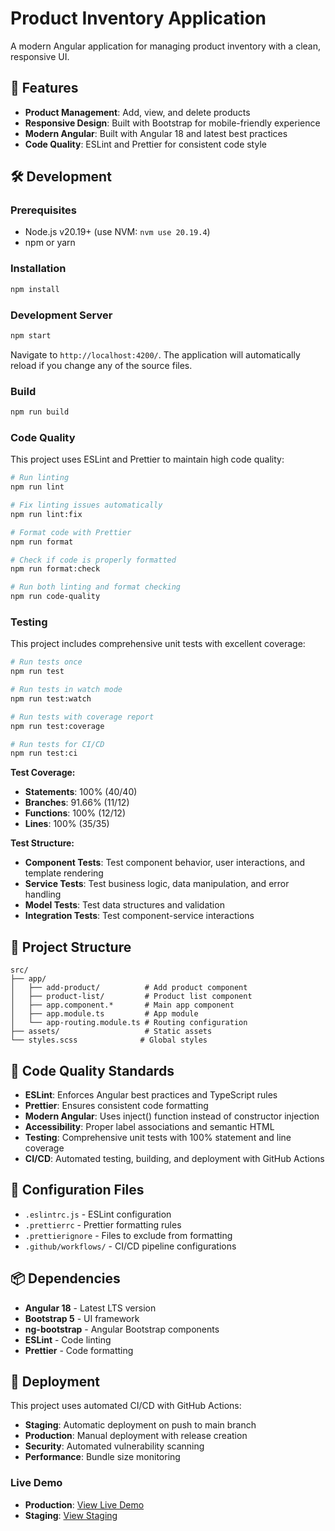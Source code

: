 # Product Inventory Application

A modern Angular application for managing product inventory with a clean, responsive UI.

## 🚀 Features

- **Product Management**: Add, view, and delete products
- **Responsive Design**: Built with Bootstrap for mobile-friendly experience
- **Modern Angular**: Built with Angular 18 and latest best practices
- **Code Quality**: ESLint and Prettier for consistent code style

## 🛠️ Development

### Prerequisites

- Node.js v20.19+ (use NVM: `nvm use 20.19.4`)
- npm or yarn

### Installation

```bash
npm install
```

### Development Server

```bash
npm start
```

Navigate to `http://localhost:4200/`. The application will automatically reload if you change any of the source files.

### Build

```bash
npm run build
```

### Code Quality

This project uses ESLint and Prettier to maintain high code quality:

```bash
# Run linting
npm run lint

# Fix linting issues automatically
npm run lint:fix

# Format code with Prettier
npm run format

# Check if code is properly formatted
npm run format:check

# Run both linting and format checking
npm run code-quality
```

### Testing

This project includes comprehensive unit tests with excellent coverage:

```bash
# Run tests once
npm run test

# Run tests in watch mode
npm run test:watch

# Run tests with coverage report
npm run test:coverage

# Run tests for CI/CD
npm run test:ci
```

**Test Coverage:**
- **Statements**: 100% (40/40)
- **Branches**: 91.66% (11/12)
- **Functions**: 100% (12/12)
- **Lines**: 100% (35/35)

**Test Structure:**
- **Component Tests**: Test component behavior, user interactions, and template rendering
- **Service Tests**: Test business logic, data manipulation, and error handling
- **Model Tests**: Test data structures and validation
- **Integration Tests**: Test component-service interactions

## 📁 Project Structure

```
src/
├── app/
│   ├── add-product/          # Add product component
│   ├── product-list/         # Product list component
│   ├── app.component.*       # Main app component
│   ├── app.module.ts         # App module
│   └── app-routing.module.ts # Routing configuration
├── assets/                   # Static assets
└── styles.scss              # Global styles
```

## 🎯 Code Quality Standards

- **ESLint**: Enforces Angular best practices and TypeScript rules
- **Prettier**: Ensures consistent code formatting
- **Modern Angular**: Uses inject() function instead of constructor injection
- **Accessibility**: Proper label associations and semantic HTML
- **Testing**: Comprehensive unit tests with 100% statement and line coverage
- **CI/CD**: Automated testing, building, and deployment with GitHub Actions

## 🔧 Configuration Files

- `.eslintrc.js` - ESLint configuration
- `.prettierrc` - Prettier formatting rules
- `.prettierignore` - Files to exclude from formatting
- `.github/workflows/` - CI/CD pipeline configurations

## 📦 Dependencies

- **Angular 18** - Latest LTS version
- **Bootstrap 5** - UI framework
- **ng-bootstrap** - Angular Bootstrap components
- **ESLint** - Code linting
- **Prettier** - Code formatting

## 🚀 Deployment

This project uses automated CI/CD with GitHub Actions:

- **Staging**: Automatic deployment on push to main branch
- **Production**: Manual deployment with release creation
- **Security**: Automated vulnerability scanning
- **Performance**: Bundle size monitoring

### Live Demo
- **Production**: [View Live Demo](https://[username].github.io/[repo]/)
- **Staging**: [View Staging](https://[username].github.io/[repo]/staging/)

